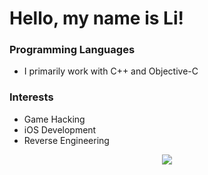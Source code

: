 # Hello, my name is Li!

### Programming Languages

- I primarily work with C++ and Objective-C

### Interests

- Game Hacking
- iOS Development
- Reverse Engineering


<p align="center">
  <a href=""><img src="https://github-readme-stats.vercel.app/api?username=computerintrusion&show_icons=true&theme=tokyonight"></a> <br>
</p>
